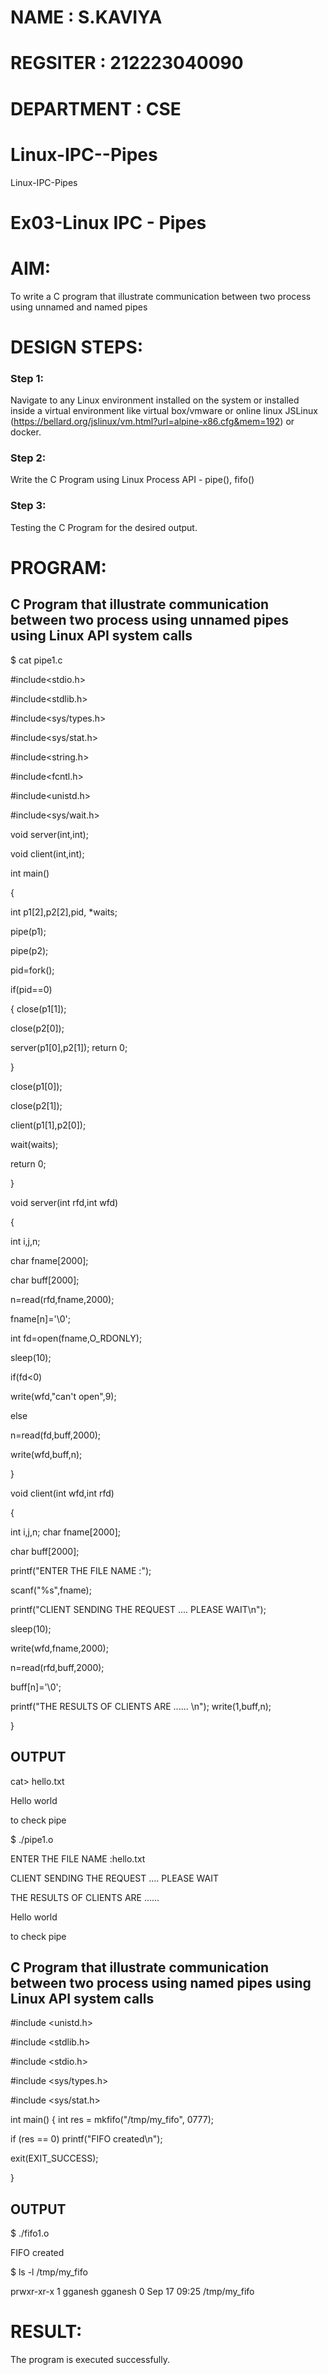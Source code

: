 # NAME : S.KAVIYA
# REGSITER : 212223040090
# DEPARTMENT : CSE
# Linux-IPC--Pipes
Linux-IPC-Pipes


# Ex03-Linux IPC - Pipes

# AIM:
To write a C program that illustrate communication between two process using unnamed and named pipes

# DESIGN STEPS:

### Step 1:

Navigate to any Linux environment installed on the system or installed inside a virtual environment like virtual box/vmware or online linux JSLinux (https://bellard.org/jslinux/vm.html?url=alpine-x86.cfg&mem=192) or docker.

### Step 2:

Write the C Program using Linux Process API - pipe(), fifo()

### Step 3:

Testing the C Program for the desired output. 

# PROGRAM:

## C Program that illustrate communication between two process using unnamed pipes using Linux API system calls

$ cat pipe1.c 

#include<stdio.h>

#include<stdlib.h>

#include<sys/types.h> 

#include<sys/stat.h> 

#include<string.h> 

#include<fcntl.h>

#include<unistd.h>

#include<sys/wait.h>

void server(int,int);

void client(int,int);

int main() 

{ 

int p1[2],p2[2],pid, *waits; 

pipe(p1); 

pipe(p2); 

pid=fork(); 

if(pid==0)

{ 
close(p1[1]); 

close(p2[0]); 

server(p1[0],p2[1]); return 0;

 } 
 
close(p1[0]); 

close(p2[1]); 

client(p1[1],p2[0]);

wait(waits); 

return 0; 

} 

void server(int rfd,int wfd) 

{ 

int i,j,n; 

char fname[2000]; 

char buff[2000];

n=read(rfd,fname,2000);

fname[n]='\0';

int fd=open(fname,O_RDONLY);

sleep(10); 

if(fd<0) 

write(wfd,"can't open",9);

else 

n=read(fd,buff,2000); 

write(wfd,buff,n); 

}

void client(int wfd,int rfd)

{

int i,j,n; char fname[2000];

char buff[2000];

printf("ENTER THE FILE NAME :");

scanf("%s",fname);

printf("CLIENT SENDING THE REQUEST .... PLEASE WAIT\n");

sleep(10);

write(wfd,fname,2000);

n=read(rfd,buff,2000);

buff[n]='\0';

printf("THE RESULTS OF CLIENTS ARE ...... \n"); write(1,buff,n);

}

## OUTPUT

cat> hello.txt

Hello world

to check pipe

$ ./pipe1.o 

ENTER THE FILE NAME :hello.txt	

CLIENT SENDING THE REQUEST .... PLEASE WAIT

THE RESULTS OF CLIENTS ARE ...... 

Hello world

to check pipe


## C Program that illustrate communication between two process using named pipes using Linux API system calls

#include <unistd.h>

#include <stdlib.h>

#include <stdio.h>  

#include <sys/types.h> 

#include <sys/stat.h>

int main()
{
int res = mkfifo("/tmp/my_fifo", 0777);

if (res == 0) printf("FIFO created\n");

exit(EXIT_SUCCESS);

}


## OUTPUT

$ ./fifo1.o 

FIFO created

$ ls -l /tmp/my_fifo

prwxr-xr-x 1 gganesh gganesh 0 Sep 17 09:25 /tmp/my_fifo




# RESULT:
The program is executed successfully.
